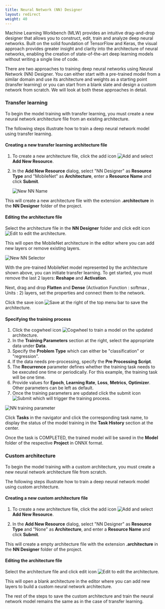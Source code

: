 ```yaml
---
title: Neural Network (NN) Designer
layout: redirect
weight: 40
---
```


Machine Learning Workbench (MLW) provides an intuitive drag-and-drop designer that allows you to construct, edit, train and analyze deep neural networks. Built on the solid foundation of TensorFlow and Keras, the visual approach provides greater insight and clarity into the architecture of neural networks, enabling the creation of state-of-the-art deep learning models without writing a single line of code.

There are two approaches to training deep neural networks using Neural Network (NN) Designer. You can either start with a pre-trained model from a similar domain and use its architecture and weights as a starting point (transfer learning) or you can start from a blank slate and design a custom network from scratch. We will look at both these approaches in detail.

### Transfer learning

To begin the model training with transfer learning, you must create a new neural network architecture file from an existing architecture.

The following steps illustrate how to train a deep neural network model using transfer learning.

#### Creating a new transfer learning architecture file

1. To create a new architecture file, click the add icon <img src="/images/zementis/mlw-new-automl-icon.png" alt="Add" style="display:inline-block; margin:0"> and select **Add New Resource**.

2. In the **Add New Resource** dialog, select "NN Designer" as **Resource Type** and "MobileNet" as **Architecture**, enter a **Resource Name** and click **Submit**.

	![New NN Name](/images/zementis/mlw-app-nn-tl-name.png)

This will create a new architecture file with the extension **.architecture** in the **NN Designer** folder of the project.

#### Editing the architecture file

Select the architecture file in the **NN Designer** folder and click edit icon <img src="/images/zementis/mlw-edit-icon.png" alt="Edit" style="display:inline-block; margin:0"> to edit the architecture.

This will open the MobileNet architecture in the editor where you can add new layers or remove existing layers.

![New NN Selector](/images/zementis/mlw-app-nn-tl-originalarch.png)

With the pre-trained MobileNet model represented by the architecture shown above, you can initiate transfer learning. To get started, you must remove the last 2 layers: **Reshape** and **Activation**.

Next, drag and drop **Flatten** and **Dense** (Activation Function : softmax , Units : 2) layers, set the properties and connect them to the network.

Click the save icon <img src="/images/zementis/mlw-save-icon.png" alt="Save" style="display:inline-block; margin:0"> at the right of the top menu bar to save the architecture.

#### Specifying the training process

1. Click the cogwheel icon <img src="/images/zementis/mlw-cogwheel-icon.png" alt="Cogwheel" style="display:inline-block; margin:0"> to train a model on the updated architecture.  
2. In the **Training Parameters** section at the right, select the appropriate data under **Data**.
3. Specify the **Problem Type** which can either be "classification" or "regression".
4. If the data needs pre-processing, specify the **Pre Processing Script**.
5. The **Recurrence** parameter defines whether the training task needs to be executed one time or periodically. For this example, the training task will be one time.
6. Provide values for **Epoch**, **Learning Rate**, **Loss**, **Metrics**, **Optimizer**. Other parameters can be left as default.
7. Once the training parameters are updated click the submit icon <img src="/images/zementis/mlw-submit-icon.png" alt="Submit" style="display:inline-block; margin:0"> which will trigger the training process.

![NN training parameter](/images/zementis/mlw-app-nn-tl-train.png)

Click **Tasks** in the navigator and click the corresponding task name, to display the status of the model training in the **Task History** section at the center.

Once the task is COMPLETED, the trained model will be saved in the **Model** folder of the respective **Project** in ONNX format.

### Custom architecture

To begin the model training with a custom architecture, you must create a new neural network architecture file from scratch.

The following steps illustrate how to train a deep neural network model using custom architecture.

#### Creating a new custom architecture file

1. To create a new architecture file, click the add icon <img src="/images/zementis/mlw-new-automl-icon.png" alt="Add" style="display:inline-block; margin:0"> and select **Add New Resource**.

2. In the **Add New Resource** dialog, select "NN Designer" as **Resource Type** and "None" as **Architecture**, and enter a **Resource Name** and click **Submit**.

This will create a empty architecture file with the extension **.architecture** in the **NN Designer** folder of the project.

#### Editing the architecture file

Select the architecture file and click edit icon <img src="/images/zementis/mlw-edit-icon.png" alt="Edit" style="display:inline-block; margin:0"> to edit the architecture.

This will open a blank architecture in the editor where you can add new layers to build a custom neural network architecture.

The rest of the steps to save the custom architecture and train the neural network model remains the same as in the case of transfer learning.
